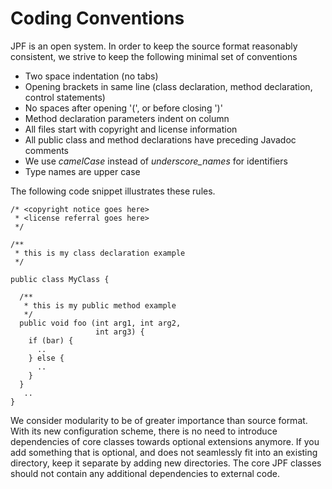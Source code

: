 # Coding Conventions #
JPF is an open system. In order to keep the source format reasonably consistent, we strive to keep the following minimal set of conventions

  * Two space indentation (no tabs)
  * Opening brackets in same line (class declaration, method declaration, control statements)
  * No spaces after opening '(', or before closing ')'
  * Method declaration parameters indent on column
  * All files start with copyright and license information
  * All public class and method declarations have preceding Javadoc comments
  * We use *camelCase* instead of *underscore_names* for identifiers
  * Type names are upper case 

The following code snippet illustrates these rules.

~~~~~~~~ {.java}
/* <copyright notice goes here>
 * <license referral goes here>
 */

/**
 * this is my class declaration example
 */
    
public class MyClass {
   
  /**
   * this is my public method example
   */
  public void foo (int arg1, int arg2,
                   int arg3) {
    if (bar) {
      ..
    } else {
      ..
    }
  }
   ..
}
~~~~~~~~

We consider modularity to be of greater importance than source format. With its new configuration scheme, there is no need to introduce dependencies of core classes towards optional extensions anymore. If you add something that is optional, and does not seamlessly fit into an existing directory, keep it separate by adding new directories. The core JPF classes should not contain any additional dependencies to external code.
